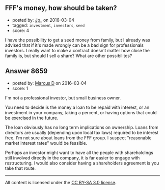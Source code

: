 ## FFF's money, how should be taken?

- posted by: [Jp_](https://stackexchange.com/users/2801136/jp) on 2016-03-04
- tagged: `investment`, `investors`, `seed`
- score: 4

I have the possibility to get a seed money from family, but I already was advised that if it's made wrongly can be a bad sign for professionals investors. I really want to make a contract doesn't matter how close the family is, but should I sell a share? What are other possibilites?


## Answer 8659

- posted by: [Marcus D](https://stackexchange.com/users/258531/marcus-d) on 2016-03-04
- score: 1

I'm not a professional investor, but small business owner.

You need to decide is the money a loan to be repaid with interest, or an investment in your company, taking a percent, or having options that could be exercised in the future. 

The loan obviously has no long term implications on ownership. Loans from directors are usually (depending upon local tax laws) required to be interest free. I'm not sure about loans from the FFF group. I suspect "reasonable market interest rates" would be feasible.

Perhaps an investor might want to have all the people with shareholdings still involved directly in the company, it is far easier to engage with restructuring. I would also consider having a shareholders agreement is you take that route.



---

All content is licensed under the [CC BY-SA 3.0 license](https://creativecommons.org/licenses/by-sa/3.0/).
